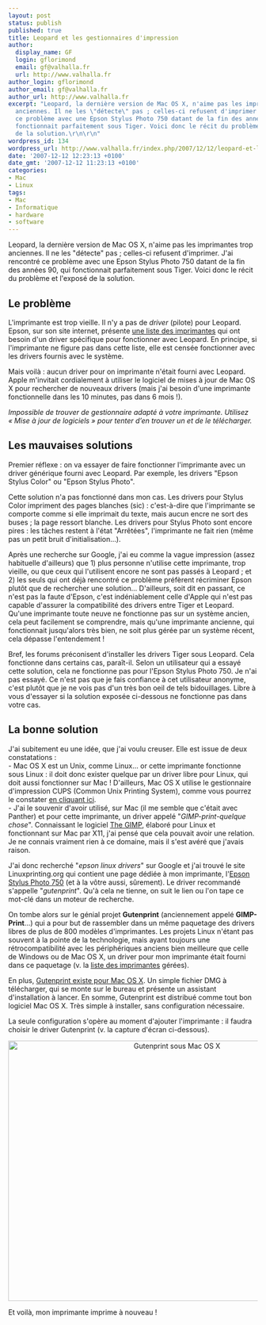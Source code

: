 ```yaml
---
layout: post
status: publish
published: true
title: Leopard et les gestionnaires d'impression
author:
  display_name: GF
  login: gflorimond
  email: gf@valhalla.fr
  url: http://www.valhalla.fr
author_login: gflorimond
author_email: gf@valhalla.fr
author_url: http://www.valhalla.fr
excerpt: "Leopard, la dernière version de Mac OS X, n'aime pas les imprimantes trop
  anciennes. Il ne les \"détecte\" pas ; celles-ci refusent d'imprimer. J'ai rencontré
  ce problème avec une Epson Stylus Photo 750 datant de la fin des années 90, qui
  fonctionnait parfaitement sous Tiger. Voici donc le récit du problème et l'exposé
  de la solution.\r\n\r\n"
wordpress_id: 134
wordpress_url: http://www.valhalla.fr/index.php/2007/12/12/leopard-et-les-gestionnaires-dimpression/
date: '2007-12-12 12:23:13 +0100'
date_gmt: '2007-12-12 11:23:13 +0100'
categories:
- Mac
- Linux
tags:
- Mac
- Informatique
- hardware
- software
---
```

<p>Leopard, la dernière version de Mac OS X, n'aime pas les imprimantes trop anciennes. Il ne les "détecte" pas ; celles-ci refusent d'imprimer. J'ai rencontré ce problème avec une Epson Stylus Photo 750 datant de la fin des années 90, qui fonctionnait parfaitement sous Tiger. Voici donc le récit du problème et l'exposé de la solution.</p>
<p><a id="more"></a><a id="more-134"></a></p>
<h2>Le problème</h2>
<p>L'imprimante est trop vieille. Il n'y a pas de <i>driver</i> (pilote) pour Leopard. Epson, sur son site internet, présente <a href="http://esupport.epson-europe.com/ViewArticle.aspx?lng=fr-FR&kbid=318461&">une liste des imprimantes</a> qui ont besoin d'un driver spécifique pour fonctionner avec Leopard. En principe, si l'imprimante ne figure pas dans cette liste, elle est censée fonctionner avec les drivers fournis avec le système.</p>
<p>Mais voilà : aucun driver pour on imprimante n'était fourni avec Leopard. Apple m'invitait cordialement à utiliser le logiciel de mises à jour de Mac OS X pour rechercher de nouveaux drivers (mais j'ai besoin d'une imprimante fonctionnelle dans les 10 minutes, pas dans 6 mois !).</p>
<p><i>Impossible de trouver de gestionnaire adapté à votre imprimante. Utilisez « Mise à jour de logiciels » pour tenter d’en trouver un et de le télécharger.</i></p>
<h2>Les mauvaises solutions</h2>
<p>Premier réflexe : on va essayer de faire fonctionner l'imprimante avec un driver générique fourni avec Leopard. Par exemple, les drivers "Epson Stylus Color" ou "Epson Stylus Photo". </p>
<p>Cette solution n'a pas fonctionné dans mon cas. Les drivers pour Stylus Color impriment des pages blanches (sic) : c'est-à-dire que l'imprimante se comporte comme si elle imprimait du texte, mais aucun encre ne sort des buses ; la page ressort blanche. Les drivers pour Stylus Photo sont encore pires : les tâches restent à l'état "Arrêtées", l'imprimante ne fait rien (même pas un petit bruit d'initialisation...).</p>
<p>Après une recherche sur Google, j'ai eu comme la vague impression (assez habituelle d'ailleurs) que 1) plus personne n'utilise cette imprimante, trop vieille, ou que ceux qui l'utilisent encore ne sont pas passés à Leopard ; et 2) les seuls qui ont déjà rencontré ce problème préfèrent récriminer Epson plutôt que de rechercher une solution... D'ailleurs, soit dit en passant, ce n'est pas la faute d'Epson, c'est indéniablement celle d'Apple qui n'est pas capable d'assurer la compatibilité des drivers entre Tiger et Leopard. Qu'une imprimante toute neuve ne fonctionne pas sur un système ancien, cela peut facilement se comprendre, mais qu'une imprimante ancienne, qui fonctionnait jusqu'alors très bien, ne soit plus gérée par un système récent, cela dépasse l'entendement !</p>
<p>Bref, les forums préconisent d'installer les drivers Tiger sous Leopard. Cela fonctionne dans certains cas, paraît-il. Selon un utilisateur qui a essayé cette solution, cela ne fonctionne pas pour l'Epson Stylus Photo 750. Je n'ai pas essayé. Ce n'est pas que je fais confiance à cet utilisateur anonyme, c'est plutôt que je ne vois pas d'un très bon oeil de tels bidouillages. Libre à vous d'essayer si la solution exposée ci-dessous ne fonctionne pas dans votre cas.</p>
<h2>La bonne solution</h2>
<p>J'ai subitement eu une idée, que j'ai voulu creuser. Elle est issue de deux constatations :<br />
- Mac OS X est un Unix, comme Linux... or cette imprimante fonctionne sous Linux : il doit donc exister quelque par un driver libre pour Linux, qui doit aussi fonctionner sur Mac ! D'ailleurs, Mac OS X utilise le gestionnaire d'impression CUPS (Common Unix Printing System), comme vous pourrez le constater <a href="http://127.0.0.1:631/">en cliquant ici</a>.<br />
- J'ai le souvenir d'avoir utilisé, sur Mac (il me semble que c'était avec Panther) et pour cette imprimante, un driver appelé "<em>GIMP-print-quelque chose</em>". Connaissant le logiciel <a href="http://www.gimp.org/">The GIMP</a>, élaboré pour Linux et fonctionnant sur Mac par X11, j'ai pensé que cela pouvait avoir une relation. Je ne connais vraiment rien à ce domaine, mais il s'est avéré que j'avais raison.</p>
<p>J'ai donc recherché "<em>epson linux drivers</em>" sur Google et j'ai trouvé le site Linuxprinting.org qui contient une page dédiée à mon imprimante, l'<a href="http://www.linuxprinting.org/show_printer.cgi?recnum=Epson-Stylus_Photo_750">Epson Stylus Photo 750</a> (et à la vôtre aussi, sûrement). Le driver recommandé s'appelle "<em>gutenprint</em>". Qu'à cela ne tienne, on suit le lien ou l'on tape ce mot-clé dans un moteur de recherche.</p>
<p>On tombe alors sur le génial projet <strong>Gutenprint</strong> (anciennement appelé <strong>GIMP-Print</strong>...) qui a pour but de rassembler dans un même paquetage des drivers libres de plus de 800 modèles d'imprimantes. Les projets Linux n'étant pas souvent à la pointe de la technologie, mais ayant toujours une rétrocompatibilité avec les périphériques anciens bien meilleure que celle de Windows ou de Mac OS X, un driver pour mon imprimante était fourni dans ce paquetage (v. la <a href="http://gutenprint.sourceforge.net/p_Supported_Printers.php3">liste des imprimantes</a> gérées).</p>
<p>En plus, <a href="http://gimp-print.sourceforge.net/MacOSX.php3">Gutenprint existe pour Mac OS X</a>. Un simple fichier DMG à télécharger, qui se monte sur le bureau et présente un assistant d'installation à lancer. En somme, Gutenprint est distribué comme tout bon logiciel Mac OS X. Très simple à installer, sans configuration nécessaire.</p>
<p>La seule configuration s'opère au moment d'ajouter l'imprimante : il faudra choisir le driver Gutenprint (v. la capture d'écran ci-dessous).</p>
<p><center><a href="http://www.flickr.com/photos/valhallafr/2105566204/" title="Gutenprint sous Mac OS X de GF @ valhalla.fr, sur Flickr"><img src="http://farm3.static.flickr.com/2222/2105566204_0ff9d34235_o.png" width="666" height="525" alt="Gutenprint sous Mac OS X" /></a></center></p>
<p>Et voilà, mon imprimante imprime à nouveau !</p>
